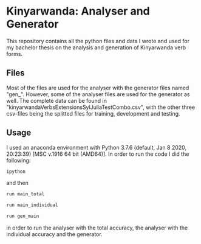 # Kinyarwanda: Analyser and Generator
This repository contains all the python files and data I wrote and used for my bachelor thesis on the analysis and generation of Kinyarwanda verb forms.

## Files

Most of the files are used for the analyser with the generator files named "gen_". However, some of the analyser files are used for the generator as well.
The complete data can be found in "kinyarwandaVerbsExtensionsSylJuliaTestCombo.csv", with the other three csv-files being the splitted files for training, development and testing.

## Usage

I used an anaconda environment with Python 3.7.6 (default, Jan  8 2020, 20:23:39) [MSC v.1916 64 bit (AMD64)]. In order to run the code I did the following:

```bash
ipython
```
and then

```bash
run main_total
```
```bash
run main_individual
```
```bash
run gen_main
```
in order to run the analyser with the total accuracy, the analyser with the individual accuracy and the generator.
